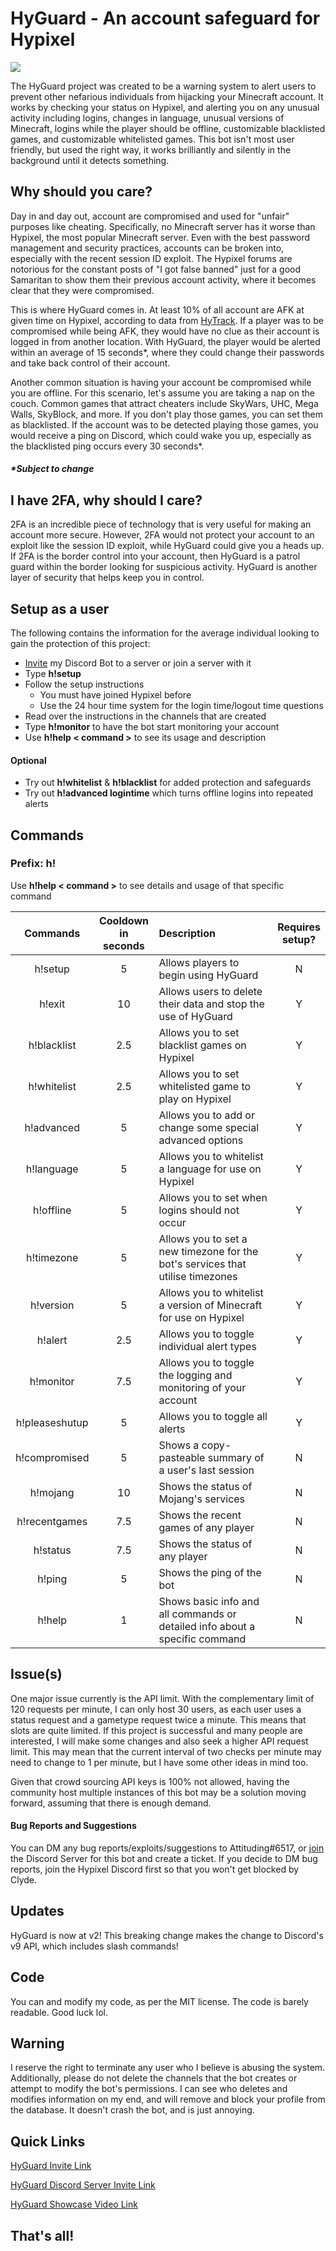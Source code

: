 # HyGuard - An account safeguard for Hypixel

![](https://i.imgur.com/41sPQS8.png)

The HyGuard project was created to be a warning system to alert users to prevent other nefarious individuals from hijacking your Minecraft account. It works by checking your status on Hypixel, and alerting you on any unusual activity including logins, changes in language, unusual versions of Minecraft, logins while the player should be offline, customizable blacklisted games, and customizable whitelisted games. This bot isn't most user friendly, but used the right way, it works brilliantly and silently in the background until it detects something.

## Why should you care?
Day in and day out, account are compromised and used for "unfair" purposes like cheating. Specifically, no Minecraft server has it worse than Hypixel, the most popular Minecraft server. Even with the best password management and security practices, accounts can be broken into, especially with the recent session ID exploit. The Hypixel forums are notorious for the constant posts of "I got false banned" just for a good Samaritan to show them their previous account activity, where it becomes clear that they were compromised.

This is where HyGuard comes in. At least 10% of all account are AFK at given time on Hypixel, according to data from [HyTrack](https://hytrack.me/). If a player was to be compromised while being AFK, they would have no clue as their account is logged in from another location. With HyGuard, the player would be alerted within an average of 15 seconds*, where they could change their passwords and take back control of their account.

Another common situation is having your account be compromised while you are offline. For this scenario, let's assume you are taking a nap on the couch. Common games that attract cheaters include SkyWars, UHC, Mega Walls, SkyBlock, and more. If you don't play those games, you can set them as blacklisted. If the account was to be detected playing those games, you would receive a ping on Discord, which could wake you up, especially as the blacklisted ping occurs every 30 seconds*.
##### *Subject to change
## I have 2FA, why should I care?
2FA is an incredible piece of technology that is very useful for making an account more secure. However, 2FA would not protect your account to an exploit like the session ID exploit, while HyGuard could give you a heads up. If 2FA is the border control into your account, then HyGuard is a patrol guard within the border looking for suspicious activity. HyGuard is another layer of security that helps keep you in control.
## Setup as a user
The following contains the information for the average individual looking to gain the protection of this project:

 - [Invite](https://discord.com/api/oauth2/authorize?client_id=841021942249422868&permissions=268528720&scope=bot) my Discord Bot to a server or join a server with it
 - Type **h!setup**
 - Follow the setup instructions
   - You must have joined Hypixel before
   - Use the 24 hour time system for the login time/logout time questions
 - Read over the instructions in the channels that are created
 - Type **h!monitor** to have the bot start monitoring your account
 - Use **h!help < command >** to see its usage and description
 #### Optional
 - Try out **h!whitelist** & **h!blacklist** for added protection and safeguards
 - Try out **h!advanced logintime** which turns offline logins into repeated alerts
## Commands

### Prefix: h!

Use **h!help < command >** to see details and usage of that specific command

|    Commands   | Cooldown<br>in seconds |                                   Description                                  | Requires<br>setup? |
|:-------------:|:----------------------:|:------------------------------------------------------------------------------|:------------------:|
| h!setup        | 5                      | Allows players to begin using HyGuard                                          | N                  |
| h!exit         | 10                     | Allows users to delete their data and stop the use of HyGuard                  | Y                  |
| h!blacklist    | 2.5                    | Allows you to set blacklist games on Hypixel                                   | Y                  |
| h!whitelist    | 2.5                    | Allows you to set whitelisted game to play on Hypixel                          | Y                  |
| h!advanced     | 5                      | Allows you to add or change some special advanced options                      | Y                  |
| h!language     | 5                      | Allows you to whitelist a language for use on Hypixel                          | Y                  |
| h!offline      | 5                      | Allows you to set when logins should not occur                                 | Y                  |
| h!timezone     | 5                      | Allows you to set a new timezone for the bot's services that utilise timezones | Y                  |
| h!version      | 5                      | Allows you to whitelist a version of Minecraft for use on Hypixel              | Y                  |
| h!alert        | 2.5                    | Allows you to toggle individual alert types                                    | Y                  |
| h!monitor      | 7.5                    | Allows you to toggle the logging and monitoring of your account                | Y                  |
| h!pleaseshutup | 5                      | Allows you to toggle all alerts                                                | Y                  |
| h!compromised  | 5                      | Shows a copy-pasteable summary of a user's last session                        | N                  |
| h!mojang       | 10                     | Shows the status of Mojang's services                                          | N                  |
| h!recentgames  | 7.5                    | Shows the recent games of any player                                           | N                  |
| h!status       | 7.5                    | Shows the status of any player                                                 | N                  |
| h!ping         | 5                      | Shows the ping of the bot                                                      | N                  |
| h!help         | 1                      | Shows basic info and all commands or detailed info about a specific command    | N                  |

## Issue(s)
One major issue currently is the API limit. With the complementary limit of 120 requests per minute, I can only host 30 users, as each user uses a status request and a gametype request twice a minute. This means that slots are quite limited. If this project is successful and many people are interested, I will make some changes and also seek a higher API request limit. This may mean that the current interval of two checks per minute may need to change to 1 per minute, but I have some other ideas in mind too.

Given that crowd sourcing API keys is 100% not allowed, having the community host multiple instances of this bot may be a solution moving forward, assuming that there is enough demand.
#### Bug Reports and Suggestions
You can DM any bug reports/exploits/suggestions to Attituding#6517, or [join](https://discord.gg/NacwrAaWgE) the Discord Server for this bot and create a ticket. If you decide to DM bug reports, join the Hypixel Discord first so that you won't get blocked by Clyde.

## Updates

  HyGuard is now at v2! This breaking change makes the change to Discord's v9 API, which includes slash commands!

## Code

You can and modify my code, as per the MIT license. The code is barely readable. Good luck lol.
## Warning
I reserve the right to terminate any user who I believe is abusing the system. Additionally, please do not delete the channels that the bot creates or attempt to modify the bot's permissions. I can see who deletes and modifies information on my end, and will remove and block your profile from the database. It doesn't crash the bot, and is just annoying.

## Quick Links

[HyGuard Invite Link](https://discord.com/api/oauth2/authorize?client_id=841021942249422868&permissions=268528720&scope=bot)

[HyGuard Discord Server Invite Link](https://discord.gg/yMdZsdbaEN)

[HyGuard Showcase Video Link](https://www.youtube.com/watch?v=joipDXbhnIU)

## That's all!
